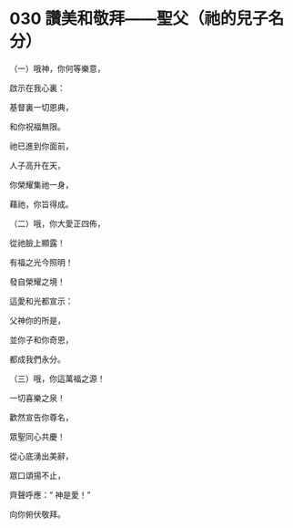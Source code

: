 # 030 讚美和敬拜——聖父（祂的兒子名分）

（一）哦神，你何等樂意，

啟示在我心裏：

基督裏一切恩典，

和你祝福無限。

祂已進到你面前，

人子高升在天，

你榮耀集祂一身，

藉祂，你旨得成。

（二）哦，你大愛正四佈，

從祂臉上顯露！

有福之光今照明！

發自榮耀之境！

這愛和光都宣示：

父神你的所是，

並你子和你奇恩，

都成我們永分。

（三）哦，你這萬福之源！

一切喜樂之泉！

歡然宣告你尊名，

眾聖同心共慶！

從心底湧出美辭，

眾口頌揚不止，

齊聲呼應：“ 神是愛！”

向你俯伏敬拜。

